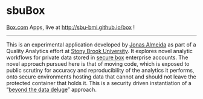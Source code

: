 # sbuBox
[Box.com](http://box.com) Apps, live at http://sbu-bmi.github.io/box !
___

This is an experimental application developed by [Jonas Almeida](http://bmi.stonybrookmedicine.edu/people) as part of a Quality Analytics effort at [Stony Brook University](stonybrookmedicine.edu). It explores novel analytic workflows for private data stored in [secure box](https://stonybrookmedicine.app.box.com) enterprise accounts. The novel approach pursued here is that of moving code, which is exposed to public scrutiny for accuracy and reproducibility of the analytics it performs, onto secure environments hosting data that cannot and should not leave the protected container that holds it. This is a security driven instantiation of a “[beyond the data deluge](http://www.sciencemag.org/content/323/5919/1297.full)” approach.
